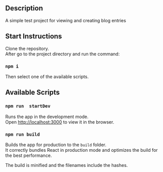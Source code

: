 

## Description

A simple test project for viewing and creating blog entries

## Start Instructions
Сlone the repository. <br/>
After go to the project directory and run the command:<br/>
### `npm i` 
Then select one of the available scripts.

## Available Scripts

### `npm run  startDev` 

Runs the app in the development mode.<br />
Open [http://localhost:3000](http://localhost:3000) to view it in the browser.

### `npm run build`

Builds the app for production to the `build` folder.<br />
It correctly bundles React in production mode and optimizes the build for the best performance.

The build is minified and the filenames include the hashes.<br /> 






